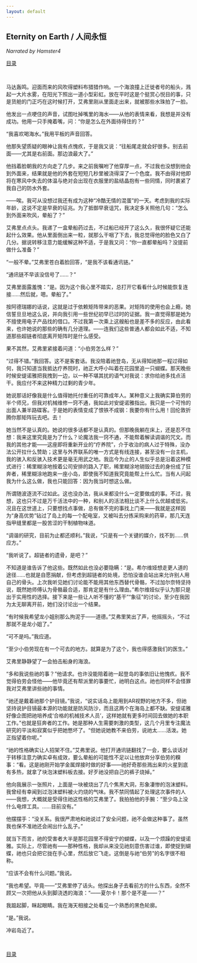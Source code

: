 ```yaml
---
layout: default
---
```


## Eternity on Earth / 人间永恒

_Narrated by Hamster4_

[目录](../)

<br />

马达轰鸣。迎面而来的风吹得塑料布猎猎作响。一个海浪撞上迁徙者号的船头，溅起一大片水雾，在阳光下照出一道小型彩虹。放在平时这是个挺赏心悦目的事，只是货舱的门正巧在这时候打开，艾弗里刚从里面走出来，就被那些水珠拍了一脸。

他发出一点哽住的声音，试图吐掉嘴里的海水——从他的表情来看，我想是并没有成功。他用一只手掩着嘴，问：“你是怎么在外面待得住的？”

“我喜欢喝海水。”我用平板的声音回答。

他那失望质疑的眼神让我有点愧疚，于是我又说：“往船尾走就会好很多。别去前面——尤其是右前面。那边浪最大了。”

他挡着脸朝我的方向走了几步。来之前我嘱咐了他穿厚一点，不过我也没想到他会到外面来，结果就是他的外套在短短几秒里被浇得深了一个色度。我不由得对他即将在寒风中失去的体温与绝对会出现在衣服里的盐结晶抱有一些同情，同时裹紧了我自己的防水外套。

——唉。我可从没想过我还有成为这种“冷酷无情的混蛋”的一天。考虑到我的实际年龄，这说不定是早衰的征兆。为了抵御早衰诅咒，我决定多关照他几句：“怎么到外面来吹风，晕船了？”

艾弗里点点头。我递了一盒晕船药过去，不过船已经开了这么久，我很怀疑它还能起什么效果。他从里面倒出来一粒，就那么干咽了下去，我总觉得他的脸色又白了几分。据说转移注意力能缓解这种不适，于是我又问：“你一直都晕船吗？没提前做什么准备？”

“一般不晕。”艾弗里苍白着脸回答，“是我不该看通讯链。”

“通讯链不早该没信号了……？”

艾弗里面露羞愧：“是。因为这个我心里不踏实，总打开它看看什么时候能恢复连接……然后就，嗯。晕船了。”

按阿德瑞娜的话说，这就是过于依赖矩阵带来的恶果。对矩阵的使用也会上瘾，她信誓旦旦地这么说，并向我引用一些世纪初早已过时的证据。我一直觉得那是她为不擅使用电子产品找的借口。不过我第一次乘上这艘船也是差不多的反应，由此看来，也许她说的那些的确有几分道理。——连我们这些普通人都会如此不适，不知道那些超链者彻底离开矩阵时是什么感受。

果不其然，艾弗里紧接着问道：“小伯劳怎么样？”

“过得不错。”我回答。这不是客套话。我没陪着祂登岛，无从得知祂那一程过得如何，我只知道当我抵达疗养院时，祂正大呼小叫着在花园里追一只蝴蝶。那天晚些时候安缇诺雅把我拽到一边，以一种不堪其扰的语气对我说：求你给祂多找点活干。我应付不来这种精力过剩的青少年。

她说那话好像我是什么值得她托付重任的可靠成年人。某种意义上我确实算伯劳的半个师兄，但我对机械维修一窍不通，我如此对安缇诺雅指出。我只是一个可怜的出面人兼半路碟客。于是她的表情变成了恨铁不成钢：我要你有什么用！回伦敦折腾你那矩阵玩去吧。去！

她当然不是认真的。她说的很多话都不是认真的。但那晚我躺在床上，还是忍不住想：我来这里究竟是为了什么？论魔法我一窍不通，不能帮着解读调谐的咒文。而我的其他才能——这座即将重新开业的“疗养院”，介于收治的病人过于特殊，没办法公开拉什么赞助；这里与外界联系的唯一方式是有线连接，甚至没有一台主机，我的骇入和反骇入技术更是毫无用武之地。我迄今为止的人生似乎总是沿着这种模式进行：稀里糊涂地按着公司安排的路入了职，稀里糊涂地销毁过去的身份成了狂奔者，稀里糊涂地跑来一座小岛，即使我不知道我究竟能帮上什么忙。当有人问起我为什么这么做，我也只能回答：因为我当时想这么做。

所谓随波逐流不过如此。这也没办法，我从来都没什么一定要做成的事。不过，我想，这也只不过是万千活法中的一种，和别人的活法相比谈不上什么优越或低劣。况且在这世道上，只要想找点事做，总有做不完的事找上门来——我就是这样因为“身高优势”钻过了岛上的每一个配电室，又被叫去分拣采购来的药草，那几天连指甲缝里都是一股苦涩的干制植物味道。

“调谐的研究，目前为止都还顺利。”我说，“只是有一个关键的媒介，找不到……供应方。”

“我听说了。超链者的遗骨，是吧？”

不知道是谁告诉了他这些。既然如此也没必要隐瞒：“是。希尔维娅想走更人道的途径……也就是自愿捐献，但考虑到超链者的处境，恐怕没谁会站出来允许别人用自己的骨头。上次我听见她们讨论能不能用其他东西替代骨骼，不过加尔奈特坚持说，既然她师傅认为骨骼最合适，那肯定是有什么理由。”希尔维娅似乎认为那只是出于实用性的选择。接下来是一些让人听不懂的“基干”“象征”的讨论，至少在我因为太无聊离开前，她们没讨论出一个结果。

“有时候我希望龙小姐别那么拘泥于——道德。”艾弗里笑出了声，他摇摇头，“不过那就不是龙小姐了。”

“可不是吗。”我应道。

“至少小伯劳现在有一个可去的地方。就算是为了这个，我也得感激我们的医生。”

艾弗里静静望了一会拍击船身的海浪。

“多和我说些祂的事？”他请求。也许没能陪着祂一起登岛的事依旧让他愧疚。我不觉得伯劳会怪他——他毕竟还有帮派里的事要忙，祂明白这点。祂也同样不会怪罪我对艾弗里讲些祂的事情。

“祂还是戴着祂那个护目镜。”我说，“说实话岛上能用到AR视野的地方不多，但祂坚持说护目镜最本源的功能就是防风防沙，而且这两个在海岛上都不缺。安缇诺雅好像企图把祂培养成‘合格的机械技术人员’，这样她就有更多时间回去做她的本职工作。”也就是狂奔者的工作。她是那种人生需要刺激的类型，这几个月里专注魔法研究的平淡和寂寞似乎把她憋坏了。“但她说她教不来伯劳，说祂太……活泼。她正指望着你呢。”

“祂的性格确实让人招架不住。”艾弗里说。他打开通讯链翻找了一会，要么谈话对于转移注意力确实卓有成效，要么晕船的可能性不足以让他放弃分享伯劳的糗事：“看。这是祂刚开始学金属焊接时做的好事——祂好奇那些溅出来的火星到底有多热，就拿了块泡沫塑料板去接。好歹祂没把自己的裤子烧掉。”

他向我展示一张照片，上面是一块被烧出了几个焦黑大洞，形象凄惨的泡沫塑料。我曾经有幸闻到过泡沫塑料被火灼烧的气味。我不禁同情起了处理这次事件的人——我想，大概就是受得住祂这性格的艾弗里了。我拍拍他的手腕：“至少岛上没什么电焊工具。……目前没有。”

他摆摆手：“没关系。我很严肃地和祂说过了安全问题，祂不会做这种事了。虽然我也保不准祂还会闹出什么乱子。”

就当下而言，祂的受害者大半是那花园里不得安宁的蝴蝶，以及一个烦躁的安缇诺雅。实际上，尽管祂有——那种性格，我却从来没见祂刻意伤害过谁，即使捉到蝴蝶，祂也只会把它拢在手心里，然后放它飞走。这倒是与祂“伯劳”的名字很不相称。

“应该不会有什么问题。”我说。

“我也希望。毕竟——”艾弗里停了话头。他探出身子去看前方的什么东西，全然不顾又一次把他从头到脚浇透的海浪：“——夏尔卡！那个是不是——？”

我踮起脚，眯起眼睛。我在海天相接之处看见一个熟悉的黑色轮廓。

“是。”我说。

冲岩岛近了。

<br />

[目录](../)
